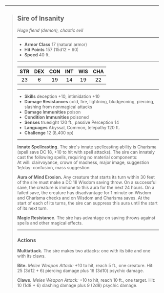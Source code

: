 ***
> ## Sire of Insanity
> *Huge fiend (demon), chaotic evil*
> 
> ***
> 
> - **Armor Class** 17 (natural armor)
> - **Hit Points** 157 (15d12 + 60)
> - **Speed** 40 ft.
> 
> ***
> 
> |STR|DEX|CON|INT|WIS|CHA|
> |:---:|:---:|:---:|:---:|:---:|:---:|
> |23|6|19|14|19|22|
> 
> ***
> 
> - **Skills** deception +10, intimidation +10
> - **Damage Resistances** cold, fire, lightning, bludgeoning, piercing, slashing from nonmagical attacks
> - **Damage Immunities** poison
> - **Condition Immunities** poisoned
> - **Senses** truesight 120 ft., passive Perception 14
> - **Languages** Abyssal, Common, telepathy 120 ft.
> - **Challenge** 12 (8,400 xp)
> 
> ***
> 
> **Innate Spellcasting.** The sire's innate spellcasting ability is Charisma (spell save DC 18, +10 to hit with spell attacks). The sire can innately cast the following spells, requiring no material components:  
> At will: clairvoyance, crown of madness, major image, suggestion  
> 1e/day: confusion, mass suggestion
> 
> **Aura of Mind Erosion.** Any creature that starts its turn within 30 feet of the sire must make a DC 18 Wisdom saving throw. On a successful save, the creature is immune to this aura for the next 24 hours. On a failed save, the creature has disadvantage for 1 minute on Wisdom and Charisma checks and on Wisdom and Charisma saves. At the start of each of its turns, the sire can suppress this aura until the start of its next turn.
> 
> **Magic Resistance.** The sire has advantage on saving throws against spells and other magical effects.
> 
> ***
> 
> ### Actions
> **Multiattack.** The sire makes two attacks: one with its bite and one with its claws.
> 
> **Bite.** *Melee Weapon Attack:* +10 to hit, reach 5 ft., one creature. Hit: 25 (3d12 + 6) piercing damage plus 16 (3d10) psychic damage.
> 
> **Claws.** *Melee Weapon Attack:* +10 to hit, reach 10 ft., one target. Hit: 10 (1d8 + 6) slashing damage plus 9 (2d8) psychic damage.
